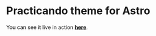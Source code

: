 # Practicando theme for Astro

You can see it live in action [**here**](https://pacamara-astro-6y7xr.kinsta.page/).
